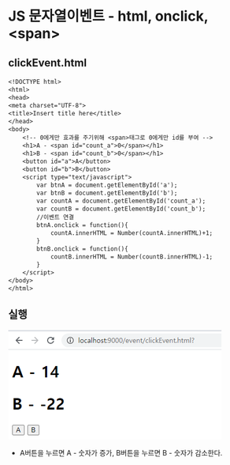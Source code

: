 # JS 문자열이벤트 - html, onclick, &lt;span&gt;

## clickEvent.html

```markup
<!DOCTYPE html>
<html>
<head>
<meta charset="UTF-8">
<title>Insert title here</title>
</head>
<body>
    <!-- 0에게만 효과를 주기위해 <span>태그로 0에게만 id를 부여 -->
    <h1>A - <span id="count_a">0</span></h1>
    <h1>B - <span id="count_b">0</span></h1>
	<button id="a">A</button>
	<button id="b">B</button>
	<script type="text/javascript">
		var btnA = document.getElementById('a');
		var btnB = document.getElementById('b');
		var countA = document.getElementById('count_a');
		var countB = document.getElementById('count_b');
		//이벤트 연결
		btnA.onclick = function(){
			countA.innerHTML = Number(countA.innerHTML)+1;
		}
		btnB.onclick = function(){
			countB.innerHTML = Number(countB.innerHTML)-1;
		}
	</script>
</body>
</html>
```

## 실행

![](../../../.gitbook/assets/3%20%2819%29.png)

* A버튼을 누르면 A - 숫자가 증가, B버튼을 누르면 B - 숫자가 감소한다.

